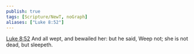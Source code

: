 ```yaml
---
publish: true
tags: [Scripture/NewT, noGraph]
aliases: ["Luke 8:52"]
---
```

[Luke 8:52](https://churchofjesuschrist.org/study/scriptures/nt/luke/8?lang=eng&id=p52#p52) And all wept, and bewailed her: but he said, Weep not; she is not dead, but sleepeth.
